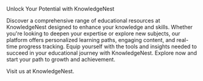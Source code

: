 Unlock Your Potential with KnowledgeNest

Discover a comprehensive range of educational resources at KnowledgeNest designed to enhance your knowledge and skills. Whether you're looking to deepen your expertise or explore new subjects, our platform offers personalized learning paths, engaging content, and real-time progress tracking. Equip yourself with the tools and insights needed to succeed in your educational journey with KnowledgeNest. Explore now and start your path to growth and achievement.

Visit us at KnowledgeNest.
